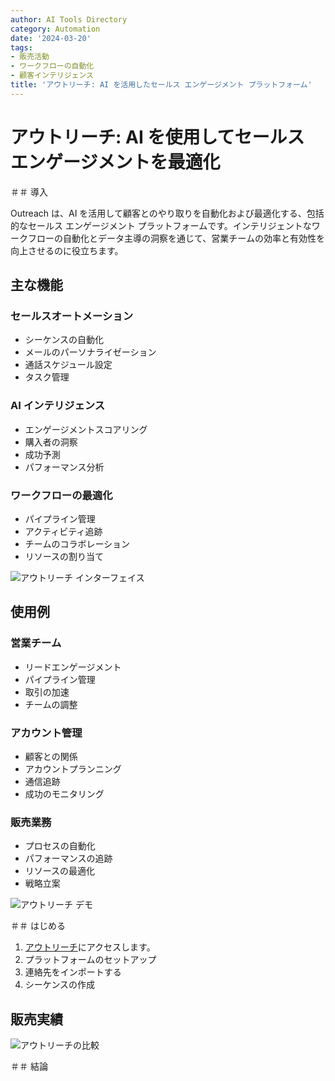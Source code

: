 ```yaml
---
author: AI Tools Directory
category: Automation
date: '2024-03-20'
tags:
- 販売活動
- ワークフローの自動化
- 顧客インテリジェンス
title: 'アウトリーチ: AI を活用したセールス エンゲージメント プラットフォーム'
---
```


# アウトリーチ: AI を使用してセールス エンゲージメントを最適化

＃＃ 導入

Outreach は、AI を活用して顧客とのやり取りを自動化および最適化する、包括的なセールス エンゲージメント プラットフォームです。インテリジェントなワークフローの自動化とデータ主導の洞察を通じて、営業チームの効率と有効性を向上させるのに役立ちます。

## 主な機能

### セールスオートメーション
- シーケンスの自動化
- メールのパーソナライゼーション
- 通話スケジュール設定
- タスク管理

### AI インテリジェンス
- エンゲージメントスコアリング
- 購入者の洞察
- 成功予測
- パフォーマンス分析

### ワークフローの最適化
- パイプライン管理
- アクティビティ追跡
- チームのコラボレーション
- リソースの割り当て

![アウトリーチ インターフェイス](/imgs/outreach/interface.jpg)

## 使用例

### 営業チーム
- リードエンゲージメント
- パイプライン管理
- 取引の加速
- チームの調整

### アカウント管理
- 顧客との関係
- アカウントプランニング
- 通信追跡
- 成功のモニタリング

### 販売業務
- プロセスの自動化
- パフォーマンスの追跡
- リソースの最適化
- 戦略立案

![アウトリーチ デモ](/imgs/outreach/demo.jpg)

＃＃ はじめる

1. [アウトリーチ](https://outreach.io)にアクセスします。
2. プラットフォームのセットアップ
3. 連絡先をインポートする
4. シーケンスの作成

## 販売実績

![アウトリーチの比較](/imgs/outreach/comparison.jpg)

＃＃ 結論